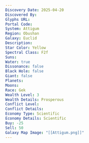 ```yaml
---
Discovery Date: 2025-04-20
Discovered By:
Glyphs URL:
Portal Code:
System: Attigum
Region: Obushan
Galaxy: Euclid
Description:
Star Color: Yellow
Spectral Class: F2f
Suns:
Water: true
Dissonance: false
Black Hole: false
Giant: false
Planets:
Moons:
Race: Gek
Wealth Level: 3
Wealth Details: Prosperous
Conflict Level:
Conflict Details:
Economy Type: Scientific
Economy Details: Scientific
Buy: -25
Sell: 50
Galaxy Map Image: "[[Attigum.png]]"
---
```

